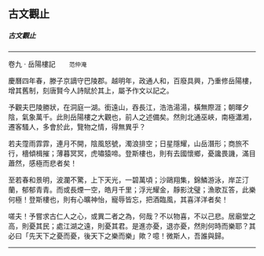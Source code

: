 

## 古文觀止

##### 古文觀止

* * *

卷九 ‧ 岳陽樓記　　`范仲淹`

慶曆四年春，滕子京謫守巴陵郡。越明年，政通人和，百廢具興，乃重修岳陽樓，增其舊制，刻唐賢今人詩賦於其上，屬予作文以記之。

予觀夫巴陵勝狀，在洞庭一湖。銜遠山，吞長江，浩浩湯湯，橫無際涯；朝暉夕陰，氣象萬千。此則岳陽樓之大觀也，前人之述備矣。然則北通巫峽，南極瀟湘，遷客騷人，多會於此，覽物之情，得無異乎？

若夫霪雨霏霏，連月不開，陰風怒號，濁浪排空；日星隱耀，山岳潛形；商旅不行，檣傾楫摧；薄暮冥冥，虎嘯猿啼。登斯樓也，則有去國懷鄉，憂讒畏譏，滿目蕭然，感極而悲者矣！

至若春和景明，波瀾不驚，上下天光，一碧萬頃；沙鷗翔集，錦鱗游泳，岸芷汀蘭，郁郁青青。而或長煙一空，皓月千里；浮光耀金，靜影沈璧；漁歌互答，此樂何極！登斯樓也，則有心曠神怡，寵辱皆忘，把酒臨風，其喜洋洋者矣！

嗟夫！予嘗求古仁人之心，或異二者之為，何哉？不以物喜，不以己悲。居廟堂之高，則憂其民；處江湖之遠，則憂其君。是進亦憂，退亦憂，然則何時而樂耶？其必曰「先天下之憂而憂，後天下之樂而樂」歟？噫！微斯人，吾誰與歸。

* * *

